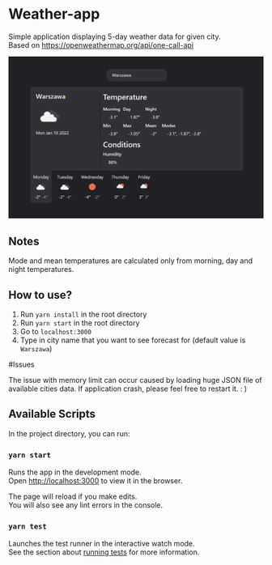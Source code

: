# Weather-app

Simple application displaying 5-day weather data for given city.\
Based on https://openweathermap.org/api/one-call-api

![alt text](./demo.png)

## Notes

Mode and mean temperatures are calculated only from morning, day and night temperatures.

## How to use?

1. Run `yarn install` in the root directory
2. Run `yarn start` in the root directory
3. Go to `localhost:3000`
4. Type in city name that you want to see forecast for (default value is `Warszawa`)

#Issues

The issue with memory limit can occur caused by loading huge JSON file of available cities data. If application crash, please feel free to restart it. : )

## Available Scripts

In the project directory, you can run:

### `yarn start`

Runs the app in the development mode.\
Open [http://localhost:3000](http://localhost:3000) to view it in the browser.

The page will reload if you make edits.\
You will also see any lint errors in the console.

### `yarn test`

Launches the test runner in the interactive watch mode.\
See the section about [running tests](https://facebook.github.io/create-react-app/docs/running-tests) for more information.
